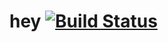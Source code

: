 # hey [![Build Status](https://travis-ci.org/team-pohina-elohack16/pohina-frontend.svg?branch=master)](https://travis-ci.org/team-pohina-elohack16/pohina-frontend)
